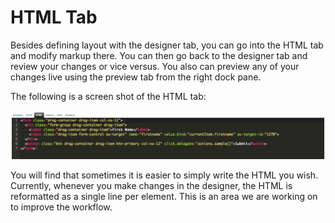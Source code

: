 # HTML Tab

Besides defining layout with the designer tab, you can go into the HTML tab and modify markup there. You can then go back to the designer tab and review your changes or vice versus. You also can preview any of your changes live using the preview tab from the right dock pane.

The following is a screen shot of the HTML tab:

![HTML](../../../assets/images/designer-html.png)

You will find that sometimes it is easier to simply write the HTML you wish. Currently, whenever you make changes in the designer, the HTML is reformatted as a single line per element. This is an area we are working on to improve the workflow.
